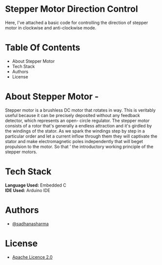 # Stepper Motor Direction Control
Here, I've attached a basic code for controlling the direction of stepper motor in clockwise and anti-clockwise mode.

# Table Of Contents
* About Stepper Motor
* Tech Stack
* Authors
* License

# About Stepper Motor - 
Stepper motor is a brushless DC motor that rotates in way. This is veritably useful because it can be precisely deposited without any feedback detector, which represents an open- circle regulator. The stepper motor consists of a rotor that's generally a endless attraction and it's girdled by the windings of the stator. As we spark the windings step by step in a particular order and let a current inflow through them they will captivate the stator and make electromagnetic poles independently that will beget propulsion to the motor. So that ’ the introductory working principle of the stepper motors. 

# Tech Stack
**Language Used:** Embedded C <br/>
**IDE Used:** Arduino IDE

# Authors
* [@sadhanasharma](https://www.linkedin.com/in/sadhana-sharma-/)

# License
* [Apache Licence 2.0]()
